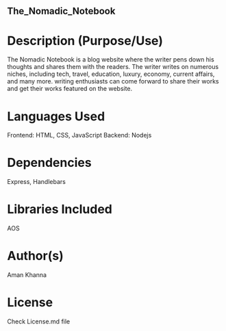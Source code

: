 ## The_Nomadic_Notebook


# Description (Purpose/Use)
The Nomadic Notebook is a blog website where the writer pens down his thoughts and shares them with the readers. The writer writes on numerous niches, including tech, travel, education, luxury, economy, current affairs, and many more. writing enthusiasts can come forward to share their works and get their works featured on the website. 

# Languages Used
Frontend: HTML, CSS, JavaScript
Backend: Nodejs

# Dependencies
Express, Handlebars

# Libraries Included
AOS

# Author(s)
Aman Khanna

# License
Check License.md file 

